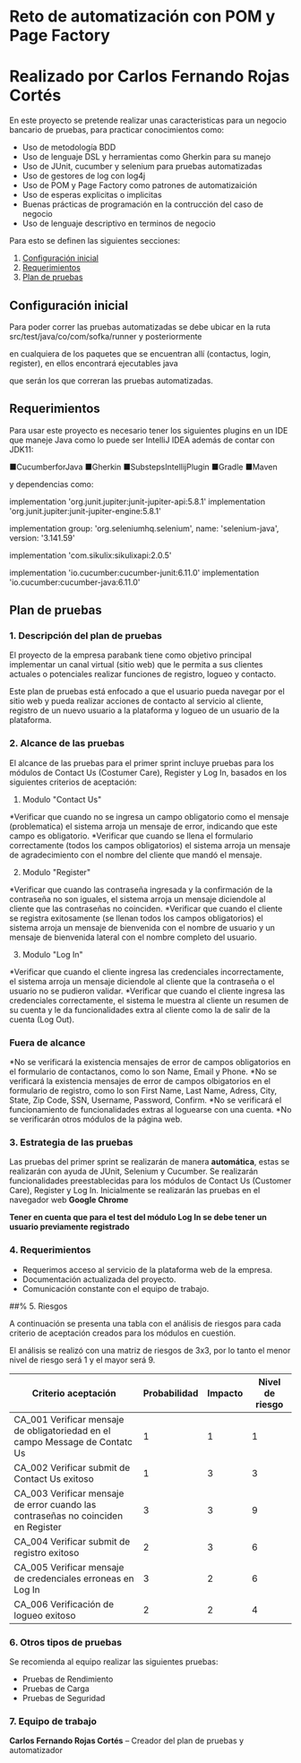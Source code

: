 # Reto de automatización con POM y Page Factory
# Realizado por Carlos Fernando Rojas Cortés

En este proyecto se pretende realizar unas caracteristicas para un negocio bancario de pruebas, para practicar conocimientos como:

* Uso de metodología BDD
* Uso de lenguaje DSL y herramientas como Gherkin para su manejo
* Uso de JUnit, cucumber y selenium para pruebas automatizadas
* Uso de gestores de log con log4j
* Uso de POM y Page Factory como patrones de automatizaición
* Uso de esperas explicitas o implicitas
* Buenas prácticas de programación en la contrucción del caso de negocio
* Uso de lenguaje descriptivo en terminos de negocio

Para esto se definen las siguientes secciones:
  1. [Configuración inicial](#configuración-inicial)
  2. [Requerimientos](#requerimientos)
  3. [Plan de pruebas](#plan-de-pruebas)


## Configuración inicial

Para poder correr las pruebas automatizadas se debe ubicar en la ruta src/test/java/co/com/sofka/runner y posteriormente

en cualquiera de los paquetes que se encuentran allí (contactus, login, register), en ellos encontrará ejecutables java

que serán los que correran las pruebas automatizadas.


## Requerimientos

Para usar este proyecto es necesario tener los siguientes plugins en un IDE que maneje Java como lo puede ser IntelliJ IDEA además de contar con JDK11:

■CucumberforJava
■Gherkin
■SubstepsIntellijPlugin
■Gradle
■Maven

y dependencias como:

implementation 'org.junit.jupiter:junit-jupiter-api:5.8.1'
implementation 'org.junit.jupiter:junit-jupiter-engine:5.8.1'

implementation group: 'org.seleniumhq.selenium', name: 'selenium-java', version: '3.141.59'

implementation 'com.sikulix:sikulixapi:2.0.5'


implementation 'io.cucumber:cucumber-junit:6.11.0'
implementation 'io.cucumber:cucumber-java:6.11.0'


## Plan de pruebas

### 1. **Descripción del plan de pruebas**

El proyecto de la empresa parabank tiene como objetivo principal implementar un canal virtual (sitio web) que le permita a sus clientes actuales o potenciales realizar funciones de registro, logueo y contacto.

Este plan de pruebas está enfocado a que el usuario pueda navegar por el sitio web y pueda realizar acciones de contacto al servicio al cliente, registro de un nuevo usuario a la plataforma y logueo de un usuario de la plataforma.

### 2. **Alcance de las pruebas**

El alcance de las pruebas para el primer sprint incluye pruebas para los módulos de Contact Us (Costumer Care), Register y Log In, basados en los siguientes criterios de aceptación:

1. Modulo "Contact Us"

*Verificar que cuando no se ingresa un campo obligatorio como el mensaje (problematica) el sistema arroja un mensaje de error, indicando que este campo es obligatorio.
*Verificar que cuando se llena el formulario correctamente (todos los campos obligatorios) el sistema arroja un mensaje de agradecimiento con el nombre del cliente que mandó el mensaje.

2. Modulo "Register"

*Verificar que cuando las contraseña ingresada y la confirmación de la contraseña no son iguales, el sistema arroja un mensaje diciendole al cliente que las contraseñas no coinciden.
*Verificar que cuando el cliente se registra exitosamente (se llenan todos los campos obligatorios) el sistema arroja un mensaje de bienvenida con el nombre de usuario y un mensaje de bienvenida lateral con el nombre completo del usuario.

3. Modulo "Log In"

*Verificar que cuando el cliente ingresa las credenciales incorrectamente, el sistema arroja un mensaje diciendole al cliente que la contraseña o el usuario no se pudieron validar.
*Verificar que cuando el cliente ingresa las credenciales correctamente, el sistema le muestra al cliente un resumen de su cuenta y le da funcionalidades extra al cliente como la de salir de la cuenta (Log Out).

### **Fuera de alcance**

*No se verificará la existencia mensajes de error de campos obligatorios en el formulario de contactanos, como lo son Name, Email y Phone.
*No se verificará la existencia mensajes de error de campos olbigatorios en el formulario de registro, como lo son First Name, Last Name, Adress, City, State, Zip Code, SSN, Username, Password, Confirm.
*No se verificará el funcionamiento de funcionalidades extras al loguearse con una cuenta.
*No se verificarán otros módulos de la página web.

### 3. **Estrategia de las pruebas**

Las pruebas del primer sprint se realizarán de manera **automática**, estas se realizarán con ayuda de JUnit, Selenium y Cucumber. Se realizarán funcionalidades preestablecidas para los módulos de Contact Us (Customer Care), Register y Log In. Inicialmente se realizarán las pruebas en el navegador web **Google Chrome**

**Tener en cuenta que para el test del módulo Log In se debe tener un usuario previamente registrado**

### 4. Requerimientos

- Requerimos acceso al servicio de la plataforma web de la empresa.
- Documentación actualizada del proyecto.
- Comunicación constante con el equipo de trabajo.

##% 5. Riesgos

A continuación se presenta una tabla con el análisis de riesgos para cada criterio de aceptación creados para los módulos en cuestión.

El análisis se realizó con una matriz de riesgos de 3x3, por lo tanto el menor nivel de riesgo será 1 y el mayor será 9.

| Criterio aceptación | Probabilidad | Impacto | Nivel de riesgo |
| --- | --- | --- | --- |
| CA_001 Verificar mensaje de obligatoriedad en el campo Message de Contatc Us | 1 | 1 | 1 |
| CA_002 Verificar submit de Contact Us exitoso | 1 | 3 | 3 |
| CA_003 Verificar mensaje de error cuando las contraseñas no coinciden en Register | 3 | 3 | 9 |
| CA_004 Verificar submit de registro exitoso | 2 | 3 | 6 |
| CA_005 Verificar mensaje de credenciales erroneas en Log In | 3 | 2 | 6 |
| CA_006 Verificación de logueo exitoso | 2 | 2 | 4 |

### 6. Otros tipos de pruebas

Se recomienda al equipo realizar las siguientes pruebas:

- Pruebas de Rendimiento
- Pruebas de Carga
- Pruebas de Seguridad

### 7. Equipo de trabajo

**Carlos Fernando Rojas Cortés** – Creador del plan de pruebas y automatizador